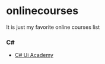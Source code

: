 # onlinecourses
It is just my favorite online courses list

### C# 
- [C# Ui Academy](https://www.youtube.com/c/CyBeRDeVeLoPeRs/featured)
